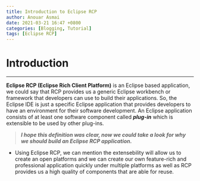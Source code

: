 ```yaml
---
title: Introduction to Eclipse RCP
author: Anouar Asmai
date: 2021-03-21 16:47 +0800
categories: [Blogging, Tutorial]
tags: [Eclipse RCP]
---
```



# Introduction

---

   **Eclipse RCP (Eclipse Rich Client Platform)** is an Eclipse based application, we could say that RCP provides us a generic Eclipse workbench or framework that developers can use to build their applications.
So, the Eclipse IDE is just a specific Eclipse application that provides developers to have an environment for their software development. An Eclipse application consists of at least one
software component called ***plug-in*** which is extensible to be used by other plug-ins.


> ***I hope this definition was clear, now we could take a look for why we should build an Eclipse RCP application.***


- Using Eclipse RCP, we can mention the extensebility will allow us to create an open platforms and we can create our own feature-rich and professional application quickly under multiple platforms as well as RCP provides us a high quality of components that are able for reuse.



